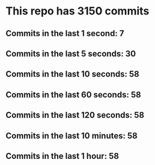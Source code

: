 # This repo has 3150 commits

## Commits in the last 1 second: 7
## Commits in the last 5 seconds: 30
## Commits in the last 10 seconds: 58
## Commits in the last 60 seconds: 58
## Commits in the last 120 seconds: 58
## Commits in the last 10 minutes: 58
## Commits in the last 1 hour: 58
